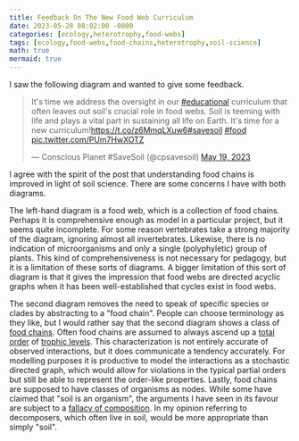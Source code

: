 ```yaml
---
title: Feedback On The New Food Web Curriculum
date: 2023-05-28 08:02:00 -0800
categories: [ecology,heterotrophy,food-webs]
tags: [ecology,food-webs,food-chains,heterotrophy,soil-science]
math: true
mermaid: true
---
```


I saw the following diagram and wanted to give some feedback.

<blockquote class="twitter-tweet"><p lang="en" dir="ltr">It&#39;s time we address the oversight in our <a href="https://twitter.com/hashtag/educational?src=hash&amp;ref_src=twsrc%5Etfw">#educational</a> curriculum that often leaves out soil&#39;s crucial role in food webs. Soil is teeming with life and plays a vital part in sustaining all life on Earth. It&#39;s time for a new curriculum!<a href="https://t.co/z6MmqLXuw6">https://t.co/z6MmqLXuw6</a><a href="https://twitter.com/hashtag/savesoil?src=hash&amp;ref_src=twsrc%5Etfw">#savesoil</a> <a href="https://twitter.com/hashtag/food?src=hash&amp;ref_src=twsrc%5Etfw">#food</a> <a href="https://t.co/PUm7HwXOTZ">pic.twitter.com/PUm7HwXOTZ</a></p>&mdash; Conscious Planet #SaveSoil (@cpsavesoil) <a href="https://twitter.com/cpsavesoil/status/1659633987449507845?ref_src=twsrc%5Etfw">May 19, 2023</a></blockquote> <script async src="https://platform.twitter.com/widgets.js" charset="utf-8"></script>


I agree with the spirit of the post that understanding food chains is improved in light of soil science. There are some concerns I have with both diagrams.


The left-hand diagram is a food web, which is a collection of food chains. Perhaps it is comprehensive enough as model in a particular project, but it seems quite incomplete. For some reason vertebrates take a strong majority of the diagram, ignoring almost all invertebrates. Likewise, there is no indication of microorganisms and only a single (polyphyletic) group of plants. This kind of comprehensiveness is not necessary for pedagogy, but it is a limitation of these sorts of diagrams. A bigger limitation of this sort of diagram is that it gives the impression that food webs are directed acyclic graphs when it has been well-established that cycles exist in food webs.


The second diagram removes the need to speak of specific species or clades by abstracting to a "food chain". People can choose terminology as they like, but I would rather say that the second diagram shows a class of [food chains](https://en.wikipedia.org/wiki/Food_chain). Often food chains are assumed to always ascend up a [total order](https://en.wikipedia.org/wiki/Total_order) of [trophic levels](https://en.wikipedia.org/wiki/Trophic_level). This characterization is not entirely accurate of observed interactions, but it does communicate a tendency accurately. For modelling purposes it is productive to model the interactions as a stochastic directed graph, which would allow for violations in the typical partial orders but still be able to represent the order-like properties. Lastly, food chains are supposed to have classes of organisms as nodes. While some have claimed that "soil is an organism", the arguments I have seen in its favour are subject to a [fallacy of composition](https://en.wikipedia.org/wiki/Fallacy_of_composition). In my opinion referring to decomposers, which often live in soil, would be more appropriate than simply "soil".
